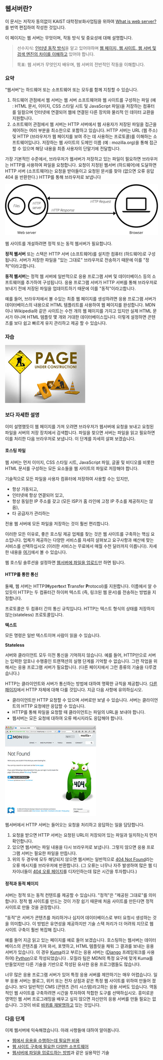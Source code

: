 웹서버란?
---------

이 문서는 저작자 동의없이 KAIST 대학정보화사업팀을 위하여 [What is web server?](https://developer.mozilla.org/en-US/docs/Learn/Common_questions/What_is_a_web_server)를 번역 편집하여 작성한 것입니다.

이 페이지는 웹 서버는 무엇이며, 작동 방식 및 중요성에 대해 설명합니다.

> 선수지식: [인터넷 동작 방식](https://developer.mozilla.org/en-US/docs/Learn/Common_questions/How_does_the_Internet_work)을 알고 있어야하며 [웹 페이지, 웹 사이트, 웹 서버 및 검색 엔진의 차이를 이해하고](https://developer.mozilla.org/en-US/docs/Learn/Common_questions/Pages_sites_servers_and_search_engines) 있어야 합니다.
>
> 목표: 웹 서버가 무엇인지 배우며, 웹 서버의 전반적인 작동을 이해합니다.

### 요약

"웹서버"는 하드웨어 또는 소프트웨어 또는 모두를 함께 지칭할 수 있습니다.

1.	하드웨어 관점에서 웹 서버는 웹 서버 소프트웨어와 웹 사이트를 구성하는 파일 (예 : HTML 문서, 이미지, CSS 스타일 시트 및 JavaScript 파일)을 저장하는 컴퓨터를 일컬으며 인터넷에 연결되어 웹에 연결된 다른 장치와 물리적 인 데이터 교환을 지원합니다.
2.	소프트웨어 관점에서 웹 서버는 HTTP 서버에서 웹 사용자가 저장된 파일을 접근을 제어하는 여러 부분을 최소한으로 포함하고 있습니다. HTTP 서버는 URL (웹 주소) 및 HTTP (브라우저가 웹 페이지를 보여 주는 데 사용하는 프로토콜)를 이해하는 소프트웨어입니다. 저장하는 웹 사이트의 도메인 이름 (예 : mozilla.org)을 통해 접근할 수 있으며 해당 내용을 최종 사용자의 단말기에 전달합니다.

가장 기본적인 수준에서, 브라우저가 웹서버가 저장하고 있는 파일이 필요하면 브라우저는 HTTP를 사용하여 파일을 요청합니다. 요청이 지정된 웹서버 (하드웨어)에 도달하면 HTTP 서버 (소프트웨어)는 요청을 받아들이고 요청된 문서를 찾아 (없으면 오류 응답 404 을 반환한다.) HTTP를 통해 브라우저로 보냅니다

![](Pics/web-server.svg)

웹 사이트를 개설하려면 정적 또는 동적 웹서버가 필요합니다.

**정적 웹서버** 또는 스택은 HTTP 서버 (소프트웨어)를 설치한 컴퓨터 (하드웨어)로 구성됩니다. 서버가 저장한 파일을 "있는 그대로" 브라우저로 전송하기 때문에 이를 "정적"이라고합니다.

<b>동적 웹서버</b>는 정적 웹 서버에 일반적으로 응용 프로그램 서버 및 데이터베이스 등의 소프트웨어를 추가하여 구성됩니다. 응용 프로그램 서버가 HTTP 서버를 통해 브라우저로 보내기 전에 저장된 파일을 업데이트하기 때문에 이를 "동적"이라고합니다.

예를 들어, 브라우저에서 볼 수있는 최종 웹 페이지를 생성하려면 응용 프로그램 서버가 데이터베이스의 내용으로 HTML 템플리트를 사용하여 웹 페이지를 완성합니다. MDN이나 Wikipedia와 같은 사이트는 수천 개의 웹 페이지를 가지고 있지만 실제 HTML 문서가 아니며 HTML 템플릿 몇 개와 거대한 데이터베이스입니다. 이렇게 설정하면 콘텐츠를 보다 쉽고 빠르게 유지 관리하고 제공 할 수 있습니다.

### 자습

![](Pics/underConstruction.jpg)

### 보다 자세한 설명

이미 설명했듯이 웹 페이지를 가져 오려면 브라우저가 웹서버에 요청을 보내고 요청된 파일을 서버의 저장 장치에서 검색합니다. 파일을 찾으면 서버는 파일을 읽고 필요하면 이를 처리한 다음 브라우저로 보냅니다. 이 단계를 자세히 살펴 보겠습니다.

#### 호스팅 파일

웹 서버는 먼저 이미지, CSS 스타일 시트, JavaScript 파일, 글꼴 및 비디오를 비롯한 HTML 문서를 구성하는 모든 요소들을 웹 사이트의 파일로 저장해야 합니다.

기술적으로 모든 파일을 사용자 컴퓨터에 저장하여 사용할 수는 있지만,

-	항상 가동되고,
-	인터넷에 항상 연결되어 있고,
-	항상 동일한 IP 주소를 갖고 (모든 ISP가 홈 라인에 고정 IP 주소를 제공하지는 않음),
-	타 공급자가 관리하는

전용 웹 서버에 모든 파일을 저장하는 것이 훨씬 편리합니다.

이러한 모든 이유로, 좋은 호스팅 제공 업체를 찾는 것은 웹 사이트를 구축하는 핵심 요소입니다. 업체가 제공하는 다양한 서비스를 자세히 살펴보고 요구사항과 예산에 맞는 서비스를 선택하십시오 (이러한 서비스는 무료에서 매월 수천 달러까지 이릅니다). 자세한 내용을 [여기](https://developer.mozilla.org/en-US/Learn/How_much_does_it_cost#Hosting)에서 볼 수 있습니다.

웹 호스팅 솔루션을 설정하면 [웹서버에 파일을 업로드](https://developer.mozilla.org/en-US/docs/Learn/Upload_files_to_a_web_server)만 하면 됩니다.

#### HTTP를 통한 통신

둘째, 웹 서버는 HTTP(<b>H</b>yper<b>t</b>ext <b>T</b>ransfer <b>P</b>rotocol)를 지원합니다. 이름에서 알 수 있듯이 HTTP는 두 컴퓨터간 하이퍼 텍스트 (즉, 링크된 웹 문서)를 전송하는 방법을 지정합니다.

프로토콜은 두 컴퓨터 간의 통신 규칙입니다. HTTP는 텍스트 형식의 상태를 저장하지 않는(stateless) 프로토콜입니다.

**텍스트**

모든 명령은 일반 텍스트이며 사람이 읽을 수 있습니다.

**Stateless**

서버와 클라이언트 모두 이전 통신을 기억하지 않습니다. 예를 들어, HTTP만으로 서버는 입력한 암호나 수행중인 트랜잭션의 실행 단계를 기억할 수 없습니다. 그런 작업을 위해서는 응용 프로그램 서버가 필요합니다. (다른 페이지에서 그런 종류의 기술을 다루겠습니다.)

HTTP는 클라이언트와 서버가 통신하는 방법에 대하여 명확한 규칙을 제공합니다. [다른 패이지](https://developer.mozilla.org/en-US/docs/Web/HTTP)에서 HTTP 자체에 대해 다룰 것입니다. 지금 다음 사항에 유의하십시오.

-	클라이언트만 HTTP 요청할 수 있으며 서버로만 보낼 수 있습니다. 서버는 클라이언트의 HTTP 요청에만 응답할 수 있습니다.
-	HTTP를 통해 파일을 요청할 때 클라이언트는 파일의 URL을 보내야 합니다.
-	웹서버는 모든 요청에 대하여 오류 메시지라도 응답해야 합니다.

![](Pics/mdn-404.jpg)

웹서버에서 HTTP 서버는 들어오는 요청을 처리하고 응답하는 일을 담당합니다.

1.	요청을 받으면 HTTP 서버는 요청된 URL이 저장되어 있는 파일과 일치하는지 먼저 확인합니다.
2.	있으면 웹서버는 파일 내용을 다시 브라우저로 보냅니다. 그렇지 않으면 응용 프로그램 서버는 필요한 파일을 만듭니다.
3.	위의 두 경우에 모두 해당되지 않으면 웹서버는 일반적으로 [404 Not Found](https://developer.mozilla.org/en-US/docs/Web/HTTP/Status/404)라는 오류 메시지를 브라우저에 반환합니다. (그 오류는 너무나 자주 발생하여 많은 웹 디자이너들이 [404 오류 페이지](http://www.404notfound.fr/)를 디자인하는데 많은 시간을 투자합니다.)

#### 정적과 동적 페이지

서버는 정적 또는 동적 컨텐트를 제공할 수 있습니다. "정적"은 "제공된 그대로"를 의미합니다. 정적 웹 사이트를 만드는 것이 가장 쉽기 때문에 처음 사이트를 만든다면 정적 사이트로 만들 것을 권장합니다.

"동적"은 서버가 콘텐츠를 처리하거나 심지어 데이터베이스로 부터 요청시 생성하는 것을 의미합니다. 이 방법은 유연성을 제공하지만 기술 스택 처리가 더 어려워 지므로 웹 사이트 구축이 훨씬 복잡해 집니다.

예를 들어 지금 읽고 있는 페이지를 예로 들어 보겠습니다. 호스팅하는 웹서버는 데이터베이스의 콘텐츠를 가져 와서, 포맷하고, HTML 템플릿을 채워 그 결과를 보내는 응용 서버가 있습니다. 이 경우 [Kuma](https://developer.mozilla.org/en-US/docs/MDN/Kuma)라고 부르는 응용 서버는 ([Django](https://www.djangoproject.com/) 프레임워크를 사용하여) [Python](https://www.python.org/)으로 작성되었습니다 . 모질라 팀은 MDN의 특정 요구에 맞게 Kuma를 만들었지만 다른 기술을 기반으로 작성된 유사한 응용 프로그램들도 많습니다.

너무 많은 응용 프로그램 서버가 있어 특정 응용 서버를 제안하기는 매우 어렵습니다. 일부 응용 서버는 블로그, 위키 또는 전자 상점과 같은 특정 웹 사이트를 위하여 만들어 졌습니다. 보다 일반적인 CMS (콘텐츠 관리 시스템)라고하는 응용 서버도 있습니다. 역동적인 웹 사이트를 구축하려면 시간을 투자하여 적합한 도구를 선택하십시오. 흥미로운 영역인 웹 서버 프로그래밍을 배우고 싶지 않으면 자신만의 응용 서버를 만들 필요는 없습니다. 그것이 바로 [바퀴를 재발명하고](https://en.wikipedia.org/wiki/reinventing%20the%20wheel) 있는 것입니다.

### 다음 단계

이제 웹서버에 익숙해졌습니다. 아래 사항들애 대하여 알아봅니다.

-	[웹에서 응용을 수행하는데 필요한 비용](https://developer.mozilla.org/en-US/docs/Learn/Common_questions/How_much_does_it_cost)
-	[웹 사이트 구축에 필요한 다양한 소프트웨어](whatSoftwareNeeded.md)
-	[웹서버에 파일을 업로드하는 방법](https://developer.mozilla.org/en-US/docs/Learn/Common_questions/Upload_files_to_a_web_server)과 같은 실용적인 기술
